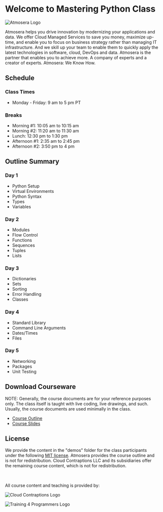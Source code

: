 # Welcome to Mastering Python Class

![Atmosera Logo](https://imagedelivery.net/VKawrzTPdVOU6XYN26Rvmg/0cb7d78c-9d1e-4c98-c6f4-4a12a979f100/public "Atmosera Logo")

Atmosera helps you drive innovation by modernizing your applications and data. We offer Cloud Managed Services to save you money, maximize up-time, and enable you to focus on business strategy rather than managing IT infrastructure. And we skill up your team to enable them to quickly apply the latest technologies in software, cloud, DevOps and data. Atmosera is the partner that enables you to achieve more. A company of experts and a creator of experts. Atmosera: We Know How.

## Schedule

### Class Times

- Monday - Friday: 9 am to 5 pm PT

### Breaks

- Morning #1: 10:05 am to 10:15 am
- Morning #2: 11:20 am to 11:30 am
- Lunch: 12:30 pm to 1:30 pm
- Afternoon #1: 2:35 am to 2:45 pm
- Afternoon #2: 3:50 pm to 4 pm

## Outline Summary

### Day 1

- Python Setup
- Virtual Environments
- Python Syntax
- Types
- Variables

### Day 2

- Modules
- Flow Control
- Functions
- Sequences
- Tuples
- Lists

### Day 3

- Dictionaries
- Sets
- Sorting
- Error Handling
- Classes

### Day 4

- Standard Library
- Command Line Arguments
- Dates/Times
- Files

### Day 5

- Networking
- Packages
- Unit Testing

## Download Courseware

NOTE: Generally, the course documents are for your reference purposes only. The class itself is taught with live coding, live drawings, and such. Usually, the course documents are used minimally in the class.

- [Course Outline](docs/MasteringPython_Outline.pdf)
- [Course Slides](docs/MasteringPython_Slides.pdf)

## License

We provide the content in the "demos" folder for the class participants under the following [MIT license](LICENSE). Atmosera provides the course outline and is not for redistribution. Cloud Contraptions LLC and its subsidiaries offer the remaining course content, which is not for redistribution.

<br><br>
All course content and teaching is provided by:

![Cloud Contraptions Logo](https://imagedelivery.net/VKawrzTPdVOU6XYN26Rvmg/aff3f165-00ec-4130-83d3-7ff4744f7d00/h=50,sharpen=1 "Cloud Contraptions Logo")

![Training 4 Programmers Logo](https://imagedelivery.net/VKawrzTPdVOU6XYN26Rvmg/1d56b364-4858-4cc6-84d5-89e14ce8e100/h=50,sharpen=1 "Training 4 Programmers Logo")
